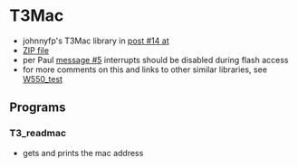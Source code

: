 # T3Mac
- johnnyfp's T3Mac library in [post #14 at](https://forum.pjrc.com/threads/91-teensy-3-MAC-address)
- [ZIP file](https://forum.pjrc.com/attachment.php?attachmentid=2083&d=1401162864)
- per Paul [message #5](https://forum.pjrc.com/threads/91-teensy-3-MAC-address?p=38380&viewfull=1#post38380) interrupts should be disabled during flash access
- for more comments on this and links to other similar libraries, see [W550_test](https://github.com/systronix/W5500_Test)
## Programs
### T3_readmac
- gets and prints the mac address
